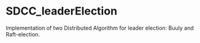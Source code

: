 # SDCC_leaderElection
Implementation of two Distributed Algorithm for leader election: Buuly and Raft-election.
